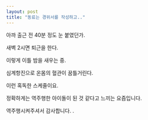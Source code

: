 ```yaml
---
layout: post
title: "동료는 경위서를 작성하고.."
---
```


아까 출근 전 40분 정도 눈 붙였던가. 

새벽 2시면 퇴근을 한다.

이렇게 이틀 밤을 새우는 중. 

심계항진으로 온몸의 혈관이 꿈틀거린다.

이런 혹독한 스케줄이요.

정확하게는 역주행한 아이돌이 된 것 같다고 느끼는 요즘입니다. 

역주행시켜주셔서 감사합니다. .
